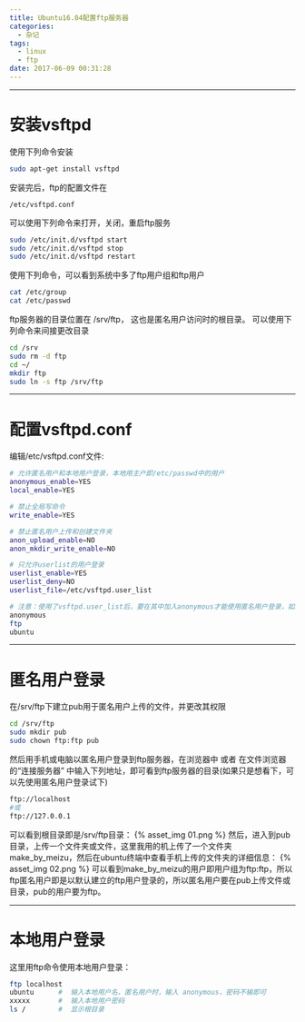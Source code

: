 ```yaml
---
title: Ubuntu16.04配置ftp服务器
categories:
  - 杂记
tags:
  - linux
  - ftp
date: 2017-06-09 00:31:28
---
```



---
# 安装vsftpd
使用下列命令安装

```bash
sudo apt-get install vsftpd
```

安装完后，ftp的配置文件在

```
/etc/vsftpd.conf
```

<!-- more -->

可以使用下列命令来打开，关闭，重启ftp服务

```bash
sudo /etc/init.d/vsftpd start
sudo /etc/init.d/vsftpd stop
sudo /etc/init.d/vsftpd restart
```

使用下列命令，可以看到系统中多了ftp用户组和ftp用户

```bash
cat /etc/group
cat /etc/passwd
```

ftp服务器的目录位置在 /srv/ftp， 这也是匿名用户访问时的根目录。
可以使用下列命令来间接更改目录

```bash
cd /srv
sudo rm -d ftp
cd ~/
mkdir ftp
sudo ln -s ftp /srv/ftp
```

---
# 配置vsftpd.conf
编辑/etc/vsftpd.conf文件:

```bash
# 允许匿名用户和本地用户登录，本地用主户即/etc/passwd中的用户
anonymous_enable=YES
local_enable=YES

# 禁止全局写命令
write_enable=YES

# 禁止匿名用户上传和创建文件夹
anon_upload_enable=NO
anon_mkdir_write_enable=NO

# 只允许userlist的用户登录
userlist_enable=YES
userlist_deny=NO
userlist_file=/etc/vsftpd.user_list

# 注意：使用了vsftpd.user_list后，要在其中加入anonymous才能使用匿名用户登录，如以下内容，表示只有匿名用户和名为ftp的用户，以及本地用户ubuntu可以登录
anonymous
ftp
ubuntu

```


---
# 匿名用户登录
在/srv/ftp下建立pub用于匿名用户上传的文件，并更改其权限

```bash
cd /srv/ftp
sudo mkdir pub
sudo chown ftp:ftp pub
```

然后用手机或电脑以匿名用户登录到ftp服务器，在浏览器中 或者 在文件浏览器的“连接服务器” 中输入下列地址，即可看到ftp服务器的目录(如果只是想看下，可以先使用匿名用户登录试下)

```bash
ftp://localhost
#或
ftp://127.0.0.1
```

可以看到根目录即是/srv/ftp目录：
{% asset_img 01.png %}
然后，进入到pub目录，上传一个文件夹或文件，这里我用的机上传了一个文件夹make_by_meizu，然后在ubuntu终端中查看手机上传的文件夹的详细信息：
{% asset_img 02.png %}
可以看到make_by_meizu的用户即用户组为ftp:ftp，所以ftp匿名用户即是以默认建立的ftp用户登录的，所以匿名用户要在pub上传文件或目录，pub的用户要为ftp。

---
# 本地用户登录
这里用ftp命令使用本地用户登录：

```bash
ftp localhost
ubuntu		#  输入本地用户名，匿名用户时，输入 anonymous，密码不输即可
xxxxx		#  输入本地用户密码
ls /		#  显示根目录
```
